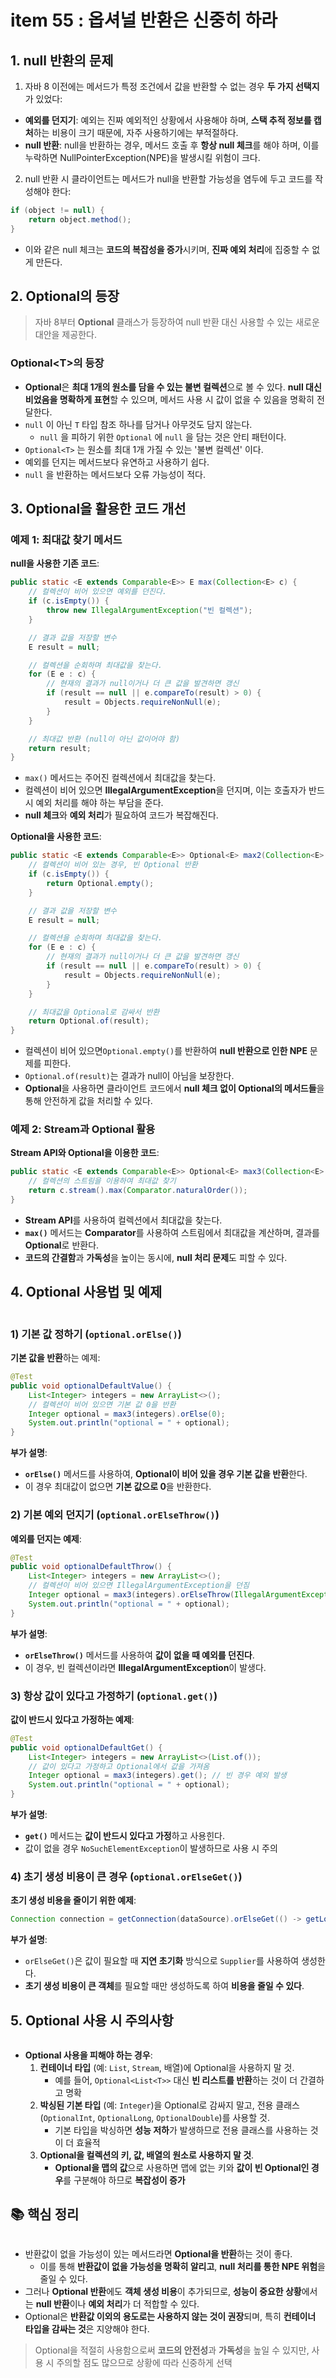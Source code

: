 # item 55 : 옵셔널 반환은 신중히 하라

## 1. null 반환의 문제

1. 자바 8 이전에는 메서드가 특정 조건에서 값을 반환할 수 없는 경우 **두 가지 선택지**가 있었다:

* **예외를 던지기**: 예외는 진짜 예외적인 상황에서 사용해야 하며, **스택 추적 정보를 캡처**하는 비용이 크기 때문에, 자주 사용하기에는 부적절하다.
* **null 반환**: null을 반환하는 경우, 메서드 호출 후 **항상 null 체크**를 해야 하며, 이를 누락하면 NullPointerException(NPE)을 발생시킬 위험이 크다.

2. null 반환 시 클라이언트는 메서드가 null을 반환할 가능성을 염두에 두고 코드를 작성해야 한다:

```java
if (object != null) {
    return object.method();
}
```

* 이와 같은 null 체크는 **코드의 복잡성을 증가**시키며, **진짜 예외 처리**에 집중할 수 없게 만든다.

## 2. Optional의 등장

> 자바 8부터 **Optional** 클래스가 등장하여 null 반환 대신 사용할 수 있는 새로운 대안을 제공한다.

### Optional\<T>의 등장

* **Optional**은 **최대 1개의 원소를 담을 수 있는 불변 컬렉션**으로 볼 수 있다. **null 대신 비었음을 명확하게 표현**할 수 있으며, 메서드 사용 시 값이 없을 수 있음을 명확히 전달한다.
* `null` 이 아닌 `T` 타입 참조 하나를 담거나 아무것도 담지 않는다.
  * `null` 을 피하기 위한 `Optional` 에 `null` 을 담는 것은 안티 패턴이다.
* `Optional<T>` 는 원소를 최대 1개 가질 수 있는 '불변 컬렉션' 이다.
* 예외를 던지는 메서드보다 유연하고 사용하기 쉽다.
* `null` 을 반환하는 메서드보다 오류 가능성이 적다.

## 3. Optional을 활용한 코드 개선

### **예제 1: 최대값 찾기 메서드**

**null을 사용한 기존 코드**:

```java
public static <E extends Comparable<E>> E max(Collection<E> c) {
    // 컬렉션이 비어 있으면 예외를 던진다.
    if (c.isEmpty()) {
        throw new IllegalArgumentException("빈 컬렉션");
    }

    // 결과 값을 저장할 변수
    E result = null;

    // 컬렉션을 순회하며 최대값을 찾는다.
    for (E e : c) {
        // 현재의 결과가 null이거나 더 큰 값을 발견하면 갱신
        if (result == null || e.compareTo(result) > 0) {
            result = Objects.requireNonNull(e);
        }
    }

    // 최대값 반환 (null이 아닌 값이어야 함)
    return result;
}
```

* `max()` 메서드는 주어진 컬렉션에서 최대값을 찾는다.
* 컬렉션이 비어 있으면 **IllegalArgumentException**을 던지며, 이는 호출자가 반드시 예외 처리를 해야 하는 부담을 준다.
* **null 체크**와 **예외 처리**가 필요하여 코드가 복잡해진다.

**Optional을 사용한 코드**:

```java
public static <E extends Comparable<E>> Optional<E> max2(Collection<E> c) {
    // 컬렉션이 비어 있는 경우, 빈 Optional 반환
    if (c.isEmpty()) {
        return Optional.empty();
    }

    // 결과 값을 저장할 변수
    E result = null;

    // 컬렉션을 순회하며 최대값을 찾는다.
    for (E e : c) {
        // 현재의 결과가 null이거나 더 큰 값을 발견하면 갱신
        if (result == null || e.compareTo(result) > 0) {
            result = Objects.requireNonNull(e);
        }
    }

    // 최대값을 Optional로 감싸서 반환
    return Optional.of(result);
}
```

* 컬렉션이 비어 있으면`Optional.empty()`를 반환하여 **null 반환으로 인한 NPE** 문제를 피한다.
* `Optional.of(result)`는 결과가 null이 아님을 보장한다.
* **Optional**을 사용하면 클라이언트 코드에서 **null 체크 없이 Optional의 메서드들**을 통해 안전하게 값을 처리할 수 있다.

### **예제 2: Stream과 Optional 활용**

**Stream API와 Optional을 이용한 코드**:

```java
public static <E extends Comparable<E>> Optional<E> max3(Collection<E> c) {
    // 컬렉션의 스트림을 이용하여 최대값 찾기
    return c.stream().max(Comparator.naturalOrder());
}
```

* **Stream API**를 사용하여 컬렉션에서 최대값을 찾는다.
* **`max()`** 메서드는 **Comparator**를 사용하여 스트림에서 최대값을 계산하며, 결과를 **Optional**로 반환다.
* **코드의 간결함**과 **가독성**을 높이는 동시에, **null 처리 문제**도 피할 수 있다.

## 4. Optional 사용법 및 예제

<figure><img src="../../../../.gitbook/assets/image (3) (1) (1) (1) (1) (1) (1) (1) (1) (1) (1) (1) (1) (1) (1) (1).png" alt=""><figcaption></figcaption></figure>

### **1) 기본 값 정하기 (`optional.orElse()`)**

**기본 값을 반환**하는 예제:

```java
@Test
public void optionalDefaultValue() {
    List<Integer> integers = new ArrayList<>();
    // 컬렉션이 비어 있으면 기본 값 0을 반환
    Integer optional = max3(integers).orElse(0);
    System.out.println("optional = " + optional);
}
```

**부가 설명**:

* **`orElse()`** 메서드를 사용하여, **Optional이 비어 있을 경우 기본 값을 반환**한다.
* 이 경우 최대값이 없으면 **기본 값으로 0**을 반환한다.

### **2) 기본 예외 던지기 (`optional.orElseThrow()`)**

**예외를 던지는 예제**:

```java
@Test
public void optionalDefaultThrow() {
    List<Integer> integers = new ArrayList<>();
    // 컬렉션이 비어 있으면 IllegalArgumentException을 던짐
    Integer optional = max3(integers).orElseThrow(IllegalArgumentException::new);
    System.out.println("optional = " + optional);
}
```

**부가 설명**:

* **`orElseThrow()`** 메서드를 사용하여 **값이 없을 때 예외를 던진다**.
* 이 경우, 빈 컬렉션이라면 **IllegalArgumentException**이 발생다.

### **3) 항상 값이 있다고 가정하기 (`optional.get()`)**

**값이 반드시 있다고 가정하는 예제**:

```java
@Test
public void optionalDefaultGet() {
    List<Integer> integers = new ArrayList<>(List.of());
    // 값이 있다고 가정하고 Optional에서 값을 가져옴
    Integer optional = max3(integers).get(); // 빈 경우 예외 발생
    System.out.println("optional = " + optional);
}
```

**부가 설명**:

* **`get()`** 메서드는 **값이 반드시 있다고 가정**하고 사용힌다.
* 값이 없을 경우 `NoSuchElementException`이 발생하므로 사용 시 주의

### **4) 초기 생성 비용이 큰 경우 (`optional.orElseGet()`)**

**초기 생성 비용을 줄이기 위한 예제**:

```java
Connection connection = getConnection(dataSource).orElseGet(() -> getLocalConnection());
```

**부가 설명**:

* `orElseGet()`은 값이 필요할 때 **지연 초기화** 방식으로 `Supplier`를 사용하여 생성한다.
* **초기 생성 비용이 큰 객체**를 필요할 때만 생성하도록 하여 **비용을 줄일 수 있다**.

## 5. Optional 사용 시 주의사항

<figure><img src="../../../../.gitbook/assets/image (2) (1) (1) (1) (1) (1) (1) (1) (1) (1) (1) (1) (1) (1) (1) (1) (1) (1) (1) (1).png" alt=""><figcaption></figcaption></figure>

* **Optional 사용을 피해야 하는 경우**:
  1. **컨테이너 타입** (예: `List`, `Stream`, 배열)에 Optional을 사용하지 말 것.
     * 예를 들어, `Optional<List<T>>` 대신 **빈 리스트를 반환**하는 것이 더 간결하고 명확
  2. **박싱된 기본 타입** (예: `Integer`)을 Optional로 감싸지 말고, 전용 클래스 (`OptionalInt`, `OptionalLong`, `OptionalDouble`)를 사용할 것.
     * 기본 타입을 박싱하면 **성능 저하**가 발생하므로 전용 클래스를 사용하는 것이 더 효율적
  3. **Optional을 컬렉션의 키, 값, 배열의 원소로 사용하지 말 것**.
     * **Optional을 맵의 값**으로 사용하면 맵에 없는 키와 **값이 빈 Optional인 경우**를 구분해야 하므로 **복잡성이 증가**

## 📚 핵심 정리

<figure><img src="../../../../.gitbook/assets/image (1) (1) (1) (1) (1) (1) (1) (1) (1) (1) (1) (1) (1) (1) (1) (1) (1) (1) (1) (1) (1) (1).png" alt=""><figcaption></figcaption></figure>

* 반환값이 없을 가능성이 있는 메서드라면 **Optional을 반환**하는 것이 좋다.
  * 이를 통해 **반환값이 없을 가능성을 명확히 알리고**, **null 처리를 통한 NPE 위험**을 줄일 수 있다.
* 그러나 **Optional 반환**에도 **객체 생성 비용**이 추가되므로, **성능이 중요한 상황**에서는 **null 반환**이나 **예외 처리**가 더 적합할 수 있다.
* Optional은 **반환값 이외의 용도로는 사용하지 않는 것이 권장**되며, 특히 **컨테이너 타입을 감싸는 것**은 지양해야 한다.

> Optional을 적절히 사용함으로써 **코드의 안전성**과 **가독성**을 높일 수 있지만, 사용 시 주의할 점도 많으므로 상황에 따라 신중하게 선택
